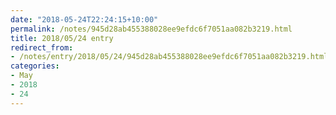 ```yaml
---
date: "2018-05-24T22:24:15+10:00"
permalink: /notes/945d28ab455388028ee9efdc6f7051aa082b3219.html
title: 2018/05/24 entry
redirect_from:
- /notes/entry/2018/05/24/945d28ab455388028ee9efdc6f7051aa082b3219.html
categories:
- May
- 2018
- 24
---
```

